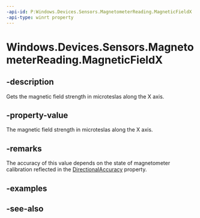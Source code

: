 ----api-id: P:Windows.Devices.Sensors.MagnetometerReading.MagneticFieldX
-api-type: winrt property
---<!-- Property syntaxpublic float MagneticFieldX { get; }--># Windows.Devices.Sensors.MagnetometerReading.MagneticFieldX## -descriptionGets the magnetic field strength in microteslas along the X axis.## -property-valueThe magnetic field strength in microteslas along the X axis.## -remarksThe accuracy of this value depends on the state of magnetometer calibration reflected in the [DirectionalAccuracy](magnetometerreading_directionalaccuracy.md) property.## -examples## -see-also